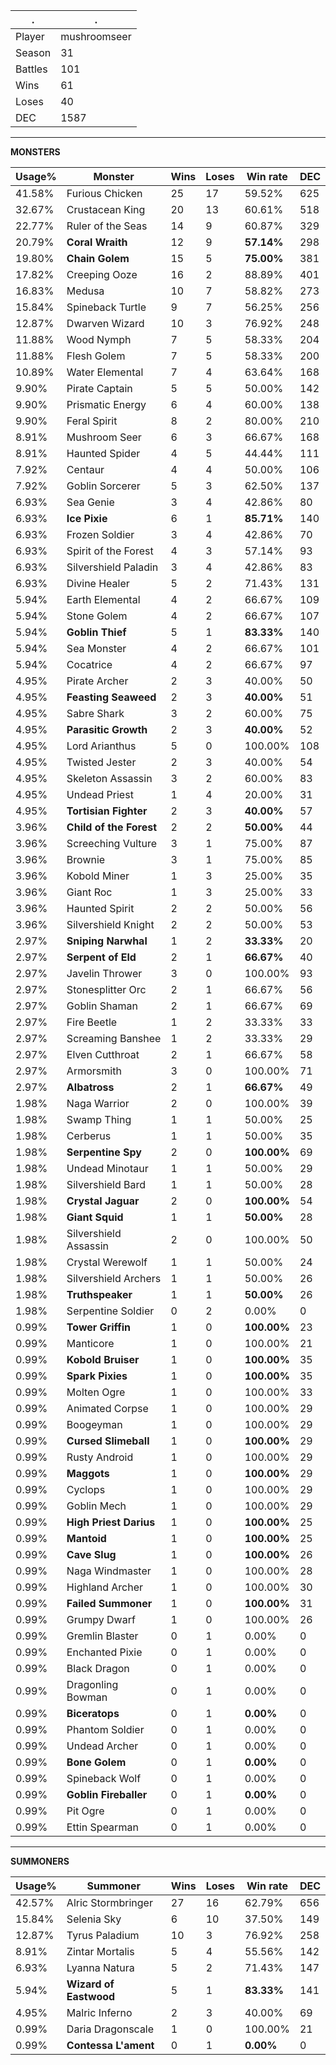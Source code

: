 .|.
|-|-
Player|mushroomseer
Season|31
Battles|101
Wins|61
Loses|40
DEC|1587

---
**MONSTERS**

Usage%|Monster|Wins|Loses|Win rate|DEC|
-|-|-|-|-|-|
41.58%|Furious Chicken|25|17|59.52%|625|
32.67%|Crustacean King|20|13|60.61%|518|
22.77%|Ruler of the Seas|14|9|60.87%|329|
20.79%|**Coral Wraith**|12|9|**57.14%**|298|
19.80%|**Chain Golem**|15|5|**75.00%**|381|
17.82%|Creeping Ooze|16|2|88.89%|401|
16.83%|Medusa|10|7|58.82%|273|
15.84%|Spineback Turtle|9|7|56.25%|256|
12.87%|Dwarven Wizard|10|3|76.92%|248|
11.88%|Wood Nymph|7|5|58.33%|204|
11.88%|Flesh Golem|7|5|58.33%|200|
10.89%|Water Elemental|7|4|63.64%|168|
9.90%|Pirate Captain|5|5|50.00%|142|
9.90%|Prismatic Energy|6|4|60.00%|138|
9.90%|Feral Spirit|8|2|80.00%|210|
8.91%|Mushroom Seer|6|3|66.67%|168|
8.91%|Haunted Spider|4|5|44.44%|111|
7.92%|Centaur|4|4|50.00%|106|
7.92%|Goblin Sorcerer|5|3|62.50%|137|
6.93%|Sea Genie|3|4|42.86%|80|
6.93%|**Ice Pixie**|6|1|**85.71%**|140|
6.93%|Frozen Soldier|3|4|42.86%|70|
6.93%|Spirit of the Forest|4|3|57.14%|93|
6.93%|Silvershield Paladin|3|4|42.86%|83|
6.93%|Divine Healer|5|2|71.43%|131|
5.94%|Earth Elemental|4|2|66.67%|109|
5.94%|Stone Golem|4|2|66.67%|107|
5.94%|**Goblin Thief**|5|1|**83.33%**|140|
5.94%|Sea Monster|4|2|66.67%|101|
5.94%|Cocatrice|4|2|66.67%|97|
4.95%|Pirate Archer|2|3|40.00%|50|
4.95%|**Feasting Seaweed**|2|3|**40.00%**|51|
4.95%|Sabre Shark|3|2|60.00%|75|
4.95%|**Parasitic Growth**|2|3|**40.00%**|52|
4.95%|Lord Arianthus|5|0|100.00%|108|
4.95%|Twisted Jester|2|3|40.00%|54|
4.95%|Skeleton Assassin|3|2|60.00%|83|
4.95%|Undead Priest|1|4|20.00%|31|
4.95%|**Tortisian Fighter**|2|3|**40.00%**|57|
3.96%|**Child of the Forest**|2|2|**50.00%**|44|
3.96%|Screeching Vulture|3|1|75.00%|87|
3.96%|Brownie|3|1|75.00%|85|
3.96%|Kobold Miner|1|3|25.00%|35|
3.96%|Giant Roc|1|3|25.00%|33|
3.96%|Haunted Spirit|2|2|50.00%|56|
3.96%|Silvershield Knight|2|2|50.00%|53|
2.97%|**Sniping Narwhal**|1|2|**33.33%**|20|
2.97%|**Serpent of Eld**|2|1|**66.67%**|40|
2.97%|Javelin Thrower|3|0|100.00%|93|
2.97%|Stonesplitter Orc|2|1|66.67%|56|
2.97%|Goblin Shaman|2|1|66.67%|69|
2.97%|Fire Beetle|1|2|33.33%|33|
2.97%|Screaming Banshee|1|2|33.33%|29|
2.97%|Elven Cutthroat|2|1|66.67%|58|
2.97%|Armorsmith|3|0|100.00%|71|
2.97%|**Albatross**|2|1|**66.67%**|49|
1.98%|Naga Warrior|2|0|100.00%|39|
1.98%|Swamp Thing|1|1|50.00%|25|
1.98%|Cerberus|1|1|50.00%|35|
1.98%|**Serpentine Spy**|2|0|**100.00%**|69|
1.98%|Undead Minotaur|1|1|50.00%|29|
1.98%|Silvershield Bard|1|1|50.00%|28|
1.98%|**Crystal Jaguar**|2|0|**100.00%**|54|
1.98%|**Giant Squid**|1|1|**50.00%**|28|
1.98%|Silvershield Assassin|2|0|100.00%|50|
1.98%|Crystal Werewolf|1|1|50.00%|24|
1.98%|Silvershield Archers|1|1|50.00%|26|
1.98%|**Truthspeaker**|1|1|**50.00%**|26|
1.98%|Serpentine Soldier|0|2|0.00%|0|
0.99%|**Tower Griffin**|1|0|**100.00%**|23|
0.99%|Manticore|1|0|100.00%|21|
0.99%|**Kobold Bruiser**|1|0|**100.00%**|35|
0.99%|**Spark Pixies**|1|0|**100.00%**|35|
0.99%|Molten Ogre|1|0|100.00%|33|
0.99%|Animated Corpse|1|0|100.00%|29|
0.99%|Boogeyman|1|0|100.00%|29|
0.99%|**Cursed Slimeball**|1|0|**100.00%**|29|
0.99%|Rusty Android|1|0|100.00%|29|
0.99%|**Maggots**|1|0|**100.00%**|29|
0.99%|Cyclops|1|0|100.00%|29|
0.99%|Goblin Mech|1|0|100.00%|29|
0.99%|**High Priest Darius**|1|0|**100.00%**|25|
0.99%|**Mantoid**|1|0|**100.00%**|25|
0.99%|**Cave Slug**|1|0|**100.00%**|26|
0.99%|Naga Windmaster|1|0|100.00%|28|
0.99%|Highland Archer|1|0|100.00%|30|
0.99%|**Failed Summoner**|1|0|**100.00%**|31|
0.99%|Grumpy Dwarf|1|0|100.00%|26|
0.99%|Gremlin Blaster|0|1|0.00%|0|
0.99%|Enchanted Pixie|0|1|0.00%|0|
0.99%|Black Dragon|0|1|0.00%|0|
0.99%|Dragonling Bowman|0|1|0.00%|0|
0.99%|**Biceratops**|0|1|**0.00%**|0|
0.99%|Phantom Soldier|0|1|0.00%|0|
0.99%|Undead Archer|0|1|0.00%|0|
0.99%|**Bone Golem**|0|1|**0.00%**|0|
0.99%|Spineback Wolf|0|1|0.00%|0|
0.99%|**Goblin Fireballer**|0|1|**0.00%**|0|
0.99%|Pit Ogre|0|1|0.00%|0|
0.99%|Ettin Spearman|0|1|0.00%|0|

---
**SUMMONERS**

Usage%|Summoner|Wins|Loses|Win rate|DEC|
-|-|-|-|-|-|
42.57%|Alric Stormbringer|27|16|62.79%|656|
15.84%|Selenia Sky|6|10|37.50%|149|
12.87%|Tyrus Paladium|10|3|76.92%|258|
8.91%|Zintar Mortalis|5|4|55.56%|142|
6.93%|Lyanna Natura|5|2|71.43%|147|
5.94%|**Wizard of Eastwood**|5|1|**83.33%**|141|
4.95%|Malric Inferno|2|3|40.00%|69|
0.99%|Daria Dragonscale|1|0|100.00%|21|
0.99%|**Contessa L'ament**|0|1|**0.00%**|0|
